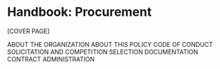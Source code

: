 # Handbook: Procurement

\[COVER PAGE]

ABOUT THE ORGANIZATION ABOUT THIS POLICY CODE OF CONDUCT SOLICITATION AND COMPETITION SELECTION DOCUMENTATION CONTRACT ADMINISTRATION
